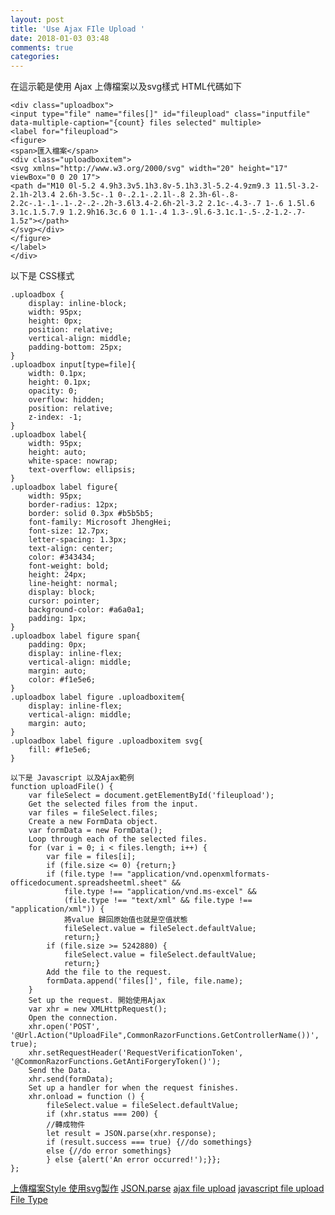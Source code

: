 ```yaml
---
layout: post
title: 'Use Ajax FIle Upload '
date: 2018-01-03 03:48
comments: true
categories: 
---
```

在這示範是使用 Ajax 上傳檔案以及svg樣式
HTML代碼如下

	<div class="uploadbox">
	<input type="file" name="files[]" id="fileupload" class="inputfile" data-multiple-caption="{count} files selected" multiple>
	<label for="fileupload">
	<figure>
	<span>匯入檔案</span>
	<div class="uploadboxitem">
	<svg xmlns="http://www.w3.org/2000/svg" width="20" height="17" viewBox="0 0 20 17">
	<path d="M10 0l-5.2 4.9h3.3v5.1h3.8v-5.1h3.3l-5.2-4.9zm9.3 11.5l-3.2-2.1h-2l3.4 2.6h-3.5c-.1 0-.2.1-.2.1l-.8 2.3h-6l-.8-2.2c-.1-.1-.1-.2-.2-.2h-3.6l3.4-2.6h-2l-3.2 2.1c-.4.3-.7 1-.6 1.5l.6 3.1c.1.5.7.9 1.2.9h16.3c.6 0 1.1-.4 1.3-.9l.6-3.1c.1-.5-.2-1.2-.7-1.5z"></path>
	</svg></div>
	</figure>
	</label>
	</div>

以下是 CSS樣式

	.uploadbox {
		display: inline-block;
		width: 95px;
		height: 0px;
		position: relative;    
		vertical-align: middle;
		padding-bottom: 25px;
	}
	.uploadbox input[type=file]{
		width: 0.1px;
		height: 0.1px;
		opacity: 0;
		overflow: hidden;
		position: relative;
		z-index: -1;
	}
	.uploadbox label{
		width: 95px;
		height: auto;
		white-space: nowrap;
		text-overflow: ellipsis;
	}
	.uploadbox label figure{
		width: 95px;
		border-radius: 12px;
		border: solid 0.3px #b5b5b5;
		font-family: Microsoft JhengHei;
		font-size: 12.7px;
		letter-spacing: 1.3px;
		text-align: center;
		color: #343434;
		font-weight: bold;
		height: 24px;
		line-height: normal;
		display: block;
		cursor: pointer;    
		background-color: #a6a0a1;
		padding: 1px;
	}
	.uploadbox label figure span{
		padding: 0px;
		display: inline-flex;
		vertical-align: middle;
		margin: auto;
		color: #f1e5e6;
	}
	.uploadbox label figure .uploadboxitem{
		display: inline-flex;
		vertical-align: middle;
		margin: auto;
	}
	.uploadbox label figure .uploadboxitem svg{
		fill: #f1e5e6;
	}

	以下是 Javascript 以及Ajax範例
	function uploadFile() {
		var fileSelect = document.getElementById('fileupload');
		Get the selected files from the input.
		var files = fileSelect.files;
		Create a new FormData object.
		var formData = new FormData();
		Loop through each of the selected files.
		for (var i = 0; i < files.length; i++) {
		    var file = files[i];
		    if (file.size <= 0) {return;}
		    if (file.type !== "application/vnd.openxmlformats-officedocument.spreadsheetml.sheet" &&
		        file.type !== "application/vnd.ms-excel" &&
		        (file.type !== "text/xml" && file.type !== "application/xml")) {
		        將value 歸回原始值也就是空值狀態
		        fileSelect.value = fileSelect.defaultValue;
		        return;}
		    if (file.size >= 5242880) {
		        fileSelect.value = fileSelect.defaultValue;
		        return;}
		    Add the file to the request.
		    formData.append('files[]', file, file.name);
		}
		Set up the request. 開始使用Ajax
		var xhr = new XMLHttpRequest();
		Open the connection.
		xhr.open('POST', '@Url.Action("UploadFile",CommonRazorFunctions.GetControllerName())', true);
		xhr.setRequestHeader('RequestVerificationToken', '@CommonRazorFunctions.GetAntiForgeryToken()');
		Send the Data.
		xhr.send(formData);
		Set up a handler for when the request finishes.
		xhr.onload = function () {
			fileSelect.value = fileSelect.defaultValue;
			if (xhr.status === 200) {
			//轉成物件
			let result = JSON.parse(xhr.response);
			if (result.success === true) {//do somethings}
			else {//do error somethings}
			} else {alert('An error occurred!');}};
    };

[上傳檔案Style 使用svg製作](https://tympanus.net/codrops/2015/09/15/styling-customizing-file-inputs-smart-way/)
[JSON.parse](http://www.codedata.com.tw/javascript/essential-javascript-17-json/)
[ajax file upload](http://blog.teamtreehouse.com/uploading-files-ajax)
[javascript file upload](https://www.html5rocks.com/en/tutorials/file/dndfiles/)
[File Type](https://stackoverflow.com/questions/7395548/js-and-type-match-as-file-mime-type-need-advice)